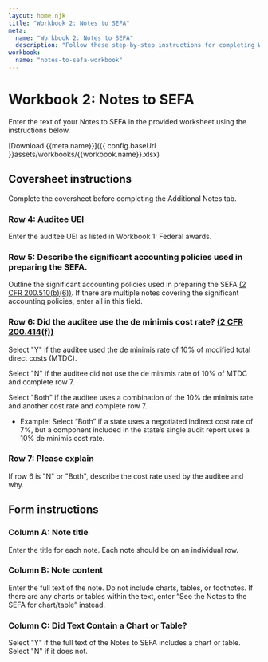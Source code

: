 ```yaml
---
layout: home.njk
title: "Workbook 2: Notes to SEFA"
meta:
  name: "Workbook 2: Notes to SEFA"
  description: "Follow these step-by-step instructions for completing Workbook Workbook 2: Notes to SEFA."
workbook:
  name: "notes-to-sefa-workbook"
---
```


# Workbook 2: Notes to SEFA

Enter the text of your Notes to SEFA in the provided worksheet using the instructions below.

[Download {{meta.name}}]({{ config.baseUrl }}assets/workbooks/{{workbook.name}}.xlsx)

## Coversheet instructions

Complete the coversheet before completing the Additional Notes tab.

### Row 4: Auditee UEI

Enter the auditee UEI as listed in Workbook 1: Federal awards.

### Row 5: Describe the significant accounting policies used in preparing the SEFA.

Outline the significant accounting policies used in preparing the SEFA [(2 CFR 200.510(b)(6))](https://www.ecfr.gov/current/title-2/part-200/section-200.510#p-200.510(b)(6)). If there are multiple notes covering the significant accounting policies, enter all in this field.

### Row 6: Did the auditee use the de minimis cost rate? [(2 CFR 200.414(f))](https://www.ecfr.gov/current/title-2/part-200/section-200.414#p-200.414(f))

Select "Y" if the auditee used the de minimis rate of 10% of modified total direct costs (MTDC).

Select "N" if the auditee did not use the de minimis rate of 10% of MTDC and complete row 7.

Select "Both" if the auditee uses a combination of the 10% de minimis rate and another cost rate and complete row 7.
- Example: Select “Both” if a state uses a negotiated indirect cost rate of 7%, but a component included in the state’s single audit report uses a 10% de minimis cost rate.

### Row 7: Please explain

If row 6 is "N" or "Both", describe the cost rate used by the auditee and why.

## Form instructions

### Column A: Note title

Enter the title for each note. Each note should be on an individual row.

### Column B: Note content

Enter the full text of the note. Do not include charts, tables, or footnotes. If there are any charts or tables within the text, enter “See the Notes to the SEFA for chart/table” instead.

### Column C: Did Text Contain a Chart or Table?

Select "Y" if the full text of the Notes to SEFA includes a chart or table. Select "N" if it does not.